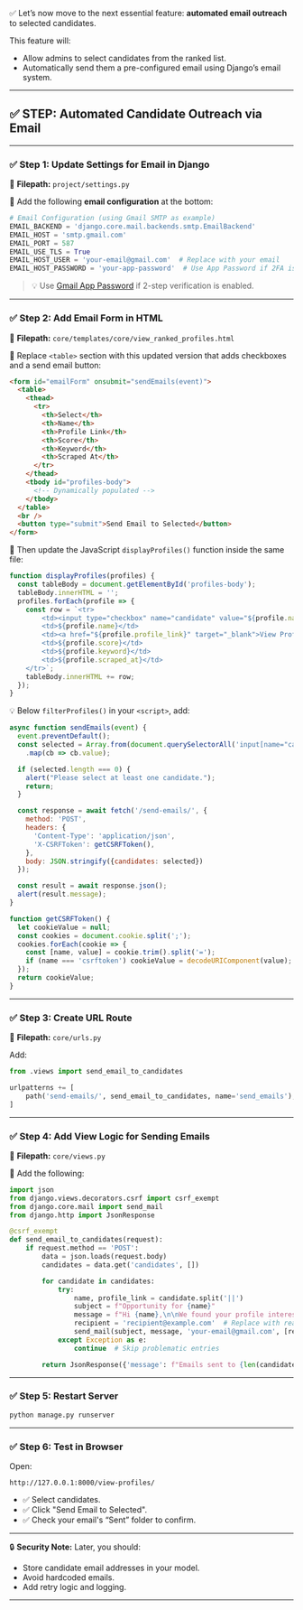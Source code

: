 ✅ Let’s now move to the next essential feature: **automated email outreach** to selected candidates.

This feature will:

* Allow admins to select candidates from the ranked list.
* Automatically send them a pre-configured email using Django’s email system.

---

## ✅ STEP: Automated Candidate Outreach via Email

---

### ✅ Step 1: Update Settings for Email in Django

📁 **Filepath:** `project/settings.py`

🔧 Add the following **email configuration** at the bottom:

```python
# Email Configuration (using Gmail SMTP as example)
EMAIL_BACKEND = 'django.core.mail.backends.smtp.EmailBackend'
EMAIL_HOST = 'smtp.gmail.com'
EMAIL_PORT = 587
EMAIL_USE_TLS = True
EMAIL_HOST_USER = 'your-email@gmail.com'  # Replace with your email
EMAIL_HOST_PASSWORD = 'your-app-password'  # Use App Password if 2FA is enabled
```

> 💡 Use [Gmail App Password](https://myaccount.google.com/apppasswords) if 2-step verification is enabled.

---

### ✅ Step 2: Add Email Form in HTML

📁 **Filepath:** `core/templates/core/view_ranked_profiles.html`

🔁 Replace `<table>` section with this updated version that adds checkboxes and a send email button:

```html
<form id="emailForm" onsubmit="sendEmails(event)">
  <table>
    <thead>
      <tr>
        <th>Select</th>
        <th>Name</th>
        <th>Profile Link</th>
        <th>Score</th>
        <th>Keyword</th>
        <th>Scraped At</th>
      </tr>
    </thead>
    <tbody id="profiles-body">
      <!-- Dynamically populated -->
    </tbody>
  </table>
  <br />
  <button type="submit">Send Email to Selected</button>
</form>
```

🔁 Then update the JavaScript `displayProfiles()` function inside the same file:

```js
function displayProfiles(profiles) {
  const tableBody = document.getElementById('profiles-body');
  tableBody.innerHTML = '';
  profiles.forEach(profile => {
    const row = `<tr>
        <td><input type="checkbox" name="candidate" value="${profile.name}||${profile.profile_link}"></td>
        <td>${profile.name}</td>
        <td><a href="${profile.profile_link}" target="_blank">View Profile</a></td>
        <td>${profile.score}</td>
        <td>${profile.keyword}</td>
        <td>${profile.scraped_at}</td>
    </tr>`;
    tableBody.innerHTML += row;
  });
}
```

💡 Below `filterProfiles()` in your `<script>`, add:

```js
async function sendEmails(event) {
  event.preventDefault();
  const selected = Array.from(document.querySelectorAll('input[name="candidate"]:checked'))
    .map(cb => cb.value);

  if (selected.length === 0) {
    alert("Please select at least one candidate.");
    return;
  }

  const response = await fetch('/send-emails/', {
    method: 'POST',
    headers: {
      'Content-Type': 'application/json',
      'X-CSRFToken': getCSRFToken(),
    },
    body: JSON.stringify({candidates: selected})
  });

  const result = await response.json();
  alert(result.message);
}

function getCSRFToken() {
  let cookieValue = null;
  const cookies = document.cookie.split(';');
  cookies.forEach(cookie => {
    const [name, value] = cookie.trim().split('=');
    if (name === 'csrftoken') cookieValue = decodeURIComponent(value);
  });
  return cookieValue;
}
```

---

### ✅ Step 3: Create URL Route

📁 **Filepath:** `core/urls.py`

Add:

```python
from .views import send_email_to_candidates

urlpatterns += [
    path('send-emails/', send_email_to_candidates, name='send_emails'),
]
```

---

### ✅ Step 4: Add View Logic for Sending Emails

📁 **Filepath:** `core/views.py`

🔧 Add the following:

```python
import json
from django.views.decorators.csrf import csrf_exempt
from django.core.mail import send_mail
from django.http import JsonResponse

@csrf_exempt
def send_email_to_candidates(request):
    if request.method == 'POST':
        data = json.loads(request.body)
        candidates = data.get('candidates', [])

        for candidate in candidates:
            try:
                name, profile_link = candidate.split('||')
                subject = f"Opportunity for {name}"
                message = f"Hi {name},\n\nWe found your profile interesting.\nCheck this opportunity: {profile_link}\n\nRegards,\nRecruitment Team"
                recipient = 'recipient@example.com'  # Replace with real candidate email logic
                send_mail(subject, message, 'your-email@gmail.com', [recipient])
            except Exception as e:
                continue  # Skip problematic entries

        return JsonResponse({'message': f"Emails sent to {len(candidates)} candidate(s)."})
```

---

### ✅ Step 5: Restart Server

```bash
python manage.py runserver
```

---

### ✅ Step 6: Test in Browser

Open:

```
http://127.0.0.1:8000/view-profiles/
```

* ✅ Select candidates.
* ✅ Click "Send Email to Selected".
* ✅ Check your email's “Sent” folder to confirm.

---

🔒 **Security Note:** Later, you should:

* Store candidate email addresses in your model.
* Avoid hardcoded emails.
* Add retry logic and logging.

---
